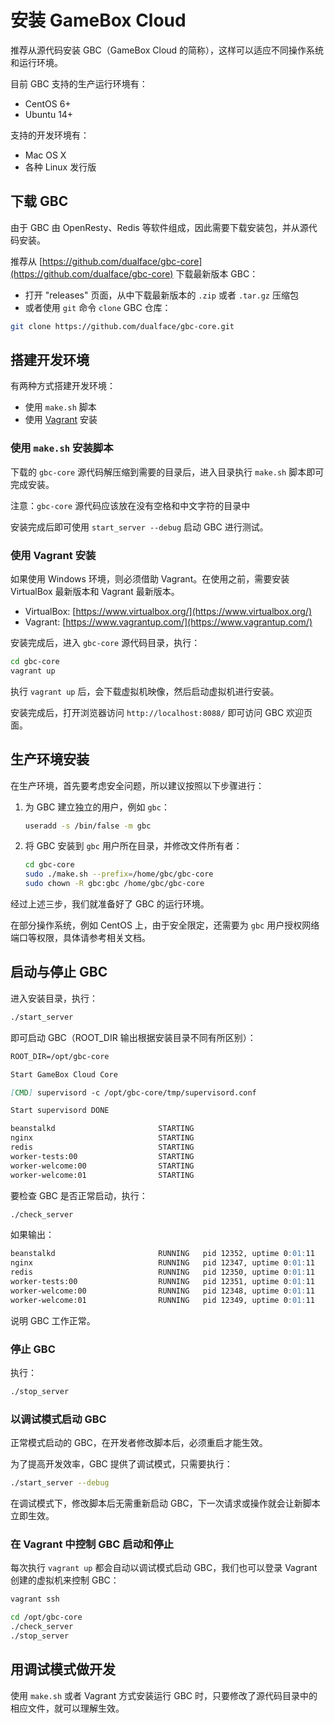 # 安装 GameBox Cloud

推荐从源代码安装 GBC（GameBox Cloud 的简称），这样可以适应不同操作系统和运行环境。

目前 GBC 支持的生产运行环境有：

-   CentOS 6+
-   Ubuntu 14+

支持的开发环境有：

-   Mac OS X
-   各种 Linux 发行版


## 下载 GBC

由于 GBC 由 OpenResty、Redis 等软件组成，因此需要下载安装包，并从源代码安装。

推荐从 [https://github.com/dualface/gbc-core](https://github.com/dualface/gbc-core) 下载最新版本 GBC：

-   打开 "releases" 页面，从中下载最新版本的 `.zip` 或者 `.tar.gz` 压缩包
-   或者使用 `git` 命令 `clone` GBC 仓库：

```bash
git clone https://github.com/dualface/gbc-core.git
```


## 搭建开发环境

有两种方式搭建开发环境：

-   使用 `make.sh` 脚本
-   使用 [Vagrant](https://www.vagrantup.com/) 安装


### 使用 `make.sh` 安装脚本

下载的 `gbc-core` 源代码解压缩到需要的目录后，进入目录执行 `make.sh` 脚本即可完成安装。

注意：`gbc-core` 源代码应该放在没有空格和中文字符的目录中

安装完成后即可使用 `start_server --debug` 启动 GBC 进行测试。


### 使用 Vagrant 安装

如果使用 Windows 环境，则必须借助 Vagrant。在使用之前，需要安装 VirtualBox 最新版本和 Vagrant 最新版本。

-   VirtualBox: [https://www.virtualbox.org/](https://www.virtualbox.org/)
-   Vagrant: [https://www.vagrantup.com/](https://www.vagrantup.com/)

安装完成后，进入 `gbc-core` 源代码目录，执行：

```bash
cd gbc-core
vagrant up
```

执行 `vagrant up` 后，会下载虚拟机映像，然后启动虚拟机进行安装。

安装完成后，打开浏览器访问 `http://localhost:8088/` 即可访问 GBC 欢迎页面。


## 生产环境安装

在生产环境，首先要考虑安全问题，所以建议按照以下步骤进行：

1.  为 GBC 建立独立的用户，例如 `gbc`：

    ```bash
    useradd -s /bin/false -m gbc
    ```

2.  将 GBC 安装到 `gbc` 用户所在目录，并修改文件所有者：

    ```bash
    cd gbc-core
    sudo ./make.sh --prefix=/home/gbc/gbc-core
    sudo chown -R gbc:gbc /home/gbc/gbc-core
    ```

经过上述三步，我们就准备好了 GBC 的运行环境。

在部分操作系统，例如 CentOS 上，由于安全限定，还需要为 `gbc` 用户授权网络端口等权限，具体请参考相关文档。


## 启动与停止 GBC

进入安装目录，执行：

```bash
./start_server
```

即可启动 GBC（ROOT_DIR 输出根据安装目录不同有所区别）：

```markdown
ROOT_DIR=/opt/gbc-core

Start GameBox Cloud Core

[CMD] supervisord -c /opt/gbc-core/tmp/supervisord.conf

Start supervisord DONE

beanstalkd                       STARTING
nginx                            STARTING
redis                            STARTING
worker-tests:00                  STARTING
worker-welcome:00                STARTING
worker-welcome:01                STARTING
```

要检查 GBC 是否正常启动，执行：

```bash
./check_server
```

如果输出：

```markdown
beanstalkd                       RUNNING   pid 12352, uptime 0:01:11
nginx                            RUNNING   pid 12347, uptime 0:01:11
redis                            RUNNING   pid 12350, uptime 0:01:11
worker-tests:00                  RUNNING   pid 12351, uptime 0:01:11
worker-welcome:00                RUNNING   pid 12348, uptime 0:01:11
worker-welcome:01                RUNNING   pid 12349, uptime 0:01:11
```

说明 GBC 工作正常。


### 停止 GBC

执行：

```bash
./stop_server
```


### 以调试模式启动 GBC

正常模式启动的 GBC，在开发者修改脚本后，必须重启才能生效。

为了提高开发效率，GBC 提供了调试模式，只需要执行：

```bash
./start_server --debug
```

在调试模式下，修改脚本后无需重新启动 GBC，下一次请求或操作就会让新脚本立即生效。


### 在 Vagrant 中控制 GBC 启动和停止

每次执行 `vagrant up` 都会自动以调试模式启动 GBC，我们也可以登录 Vagrant 创建的虚拟机来控制 GBC：

```bash
vagrant ssh

cd /opt/gbc-core
./check_server
./stop_server
```


## 用调试模式做开发

使用 `make.sh` 或者 Vagrant 方式安装运行 GBC 时，只要修改了源代码目录中的相应文件，就可以理解生效。
